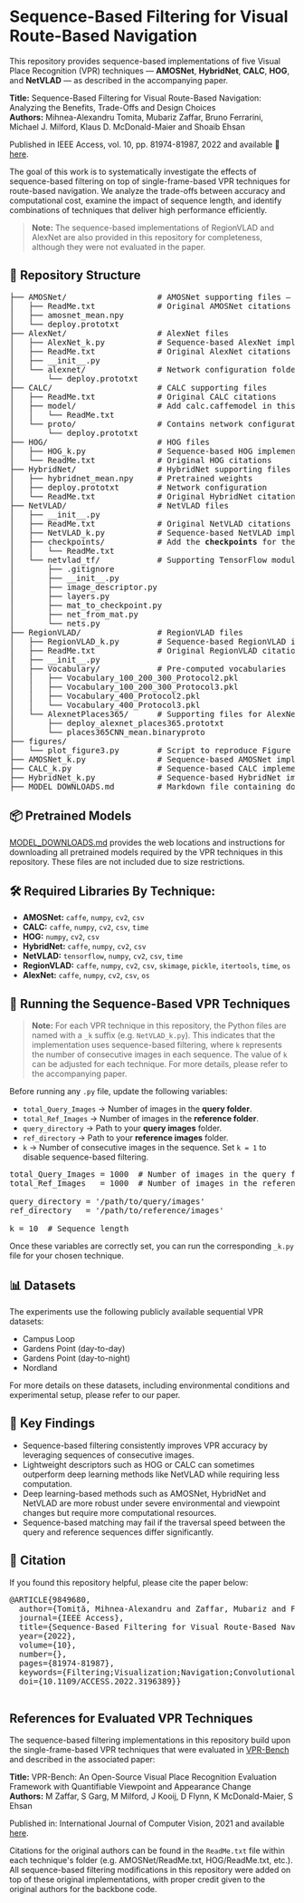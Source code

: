 # Sequence-Based Filtering for Visual Route-Based Navigation

This repository provides sequence-based implementations of five Visual Place Recognition (VPR) techniques — <b>AMOSNet</b>, <b>HybridNet</b>, <b>CALC</b>, <b>HOG</b>, and <b>NetVLAD</b> — as described in the accompanying paper.

**Title:** Sequence-Based Filtering for Visual Route-Based Navigation: Analyzing the Benefits, Trade-Offs and Design Choices <br>
**Authors:** Mihnea-Alexandru Tomita, Mubariz Zaffar, Bruno Ferrarini, Michael J. Milford, Klaus D. McDonald-Maier and Shoaib Ehsan 

Published in IEEE Access, vol. 10, pp. 81974-81987, 2022 and available 📑 [here](https://doi.org/10.1109/ACCESS.2022.3196389).

The goal of this work is to systematically investigate the effects of sequence-based filtering on top of single-frame-based VPR techniques for route-based navigation. We analyze the trade-offs between accuracy and computational cost, examine the impact of sequence length, and identify combinations of techniques that deliver high performance efficiently. 

> **Note:** The sequence-based implementations of RegionVLAD and AlexNet are also provided in this repository for completeness, although they were not evaluated in the paper.

## 📂 Repository Structure
<pre>
├── AMOSNet/                   # AMOSNet supporting files – Add <b>AmosNet.caffemodel</b> in this folder
│   ├── ReadMe.txt             # Original AMOSNet citations
│   ├── amosnet_mean.npy       
│   └── deploy.prototxt 
├── AlexNet/                   # AlexNet files
│   ├── AlexNet_k.py           # Sequence-based AlexNet implementation
│   ├── ReadMe.txt             # Original AlexNet citations  
│   ├── __init__.py
│   └── alexnet/               # Network configuration folder - Add <b>alexnet.caffemodel</b> in this folder
│       └── deploy.prototxt  
├── CALC/                      # CALC supporting files
│   ├── ReadMe.txt             # Original CALC citations
│   ├── model/                 # Add calc.caffemodel in this folder
│   │   └── ReadMe.txt         
│   └── proto/                 # Contains network configuration
│       └── deploy.prototxt
├── HOG/                       # HOG files
│   ├── HOG_k.py               # Sequence-based HOG implementation
│   └── ReadMe.txt             # Original HOG citations
├── HybridNet/                 # HybridNet supporting files – Add <b>HybridNet.caffemodel</b> in this folder
│   ├── hybridnet_mean.npy     # Pretrained weights
│   ├── deploy.prototxt        # Network configuration
│   └── ReadMe.txt             # Original HybridNet citations
├── NetVLAD/                   # NetVLAD files
│   ├── __init__.py
│   ├── ReadMe.txt             # Original NetVLAD citations
│   ├── NetVLAD_k.py           # Sequence-based NetVLAD implementation
│   ├── checkpoints/           # Add the <b>checkpoints</b> for the NetVLAD model to this folder
│   │   └── ReadMe.txt         
│   └── netvlad_tf/            # Supporting TensorFlow modules
│       ├── .gitignore
│       ├── __init__.py
│       ├── image_descriptor.py
│       ├── layers.py
│       ├── mat_to_checkpoint.py
│       ├── net_from_mat.py
│       └── nets.py
├── RegionVLAD/                # RegionVLAD files
│   ├── RegionVLAD_k.py        # Sequence-based RegionVLAD implementation
│   ├── ReadMe.txt             # Original RegionVLAD citations
│   ├── __init__.py
│   ├── Vocabulary/            # Pre-computed vocabularies
│   │   ├── Vocabulary_100_200_300_Protocol2.pkl
│   │   ├── Vocabulary_100_200_300_Protocol3.pkl
│   │   ├── Vocabulary_400_Protocol2.pkl
│   │   └── Vocabulary_400_Protocol3.pkl
│   └── AlexnetPlaces365/      # Supporting files for AlexNet backbone – Add <b>alexnet_places365.caffemodel</b> to this folder
│       ├── deploy_alexnet_places365.prototxt
│       └── places365CNN_mean.binaryproto  
├── figures/ 
│   └── plot_figure3.py        # Script to reproduce Figure 3
├── AMOSNet_k.py               # Sequence-based AMOSNet implementation
├── CALC_k.py                  # Sequence-based CALC implementation
├── HybridNet_k.py             # Sequence-based HybridNet implementation 
├── MODEL_DOWNLOADS.md         # Markdown file containing download links and instructions for all pretrained models    
</pre>

## 📦 Pretrained Models

[MODEL_DOWNLOADS.md](MODEL_DOWNLOADS.md) provides the web locations and instructions for downloading all pretrained models required by the VPR techniques in this repository. These files are not included due to size restrictions.

## 🛠 Required Libraries By Technique:
- **AMOSNet:** `caffe`, `numpy`, `cv2`, `csv`       
- **CALC:** `caffe`, `numpy`, `cv2`, `csv`, `time`     
- **HOG:** `numpy`, `cv2`, `csv`
- **HybridNet:** `caffe`, `numpy`, `cv2`, `csv`                  
- **NetVLAD:** `tensorflow`, `numpy`, `cv2`, `csv`, `time`
- **RegionVLAD:** `caffe`, `numpy`, `cv2`, `csv`, `skimage`, `pickle`, `itertools`, `time`, `os`
- **AlexNet:** `caffe`, `numpy`, `cv2`, `csv`, `os`           


## 🚀 Running the Sequence-Based VPR Techniques
> **Note:** For each VPR technique in this repository, the Python files are named with a `_k` suffix (e.g. `NetVLAD_k.py`). This indicates that the implementation uses sequence-based filtering, where `k` represents the number of consecutive images in each sequence. The value of `k` can be adjusted for each technique. For more details, please refer to the accompanying paper.

Before running any `.py` file, update the following variables:
- `total_Query_Images` → Number of images in the **query folder**.
- `total_Ref_Images` → Number of images in the **reference folder**.
- `query_directory` → Path to your **query images** folder.
- `ref_directory` → Path to your **reference images** folder.
- `k` → Number of consecutive images in the sequence. Set `k = 1` to disable sequence-based filtering.

<pre>
total_Query_Images = 1000  # Number of images in the query folder
total_Ref_Images   = 1000  # Number of images in the reference folder

query_directory = '/path/to/query/images'
ref_directory   = '/path/to/reference/images'

k = 10  # Sequence length
</pre>

Once these variables are correctly set, you can run the corresponding `_k.py` file for your chosen technique.

## 📊 Datasets
The experiments use the following publicly available sequential VPR datasets:
- Campus Loop
- Gardens Point (day-to-day) 
- Gardens Point (day-to-night) 
- Nordland 

For more details on these datasets, including environmental conditions and experimental setup, please refer to our paper.

## 📌 Key Findings
- Sequence-based filtering consistently improves VPR accuracy by leveraging sequences of consecutive images.
- Lightweight descriptors such as HOG or CALC can sometimes outperform deep learning methods like NetVLAD while requiring less computation.
- Deep learning-based methods such as AMOSNet, HybridNet and NetVLAD are more robust under severe environmental and viewpoint changes but require more computational resources.
- Sequence-based matching may fail if the traversal speed between the query and reference sequences differ significantly.


## 📄 Citation

If you found this repository helpful, please cite the paper below:
<pre>
@ARTICLE{9849680,
  author={Tomiṭă, Mihnea-Alexandru and Zaffar, Mubariz and Ferrarini, Bruno and Milford, Michael J. and McDonald-Maier, Klaus D. and Ehsan, Shoaib},
  journal={IEEE Access}, 
  title={Sequence-Based Filtering for Visual Route-Based Navigation: Analyzing the Benefits, Trade-Offs and Design Choices}, 
  year={2022},
  volume={10},
  number={},
  pages={81974-81987},
  keywords={Filtering;Visualization;Navigation;Convolutional neural networks;Lighting;Image matching;Electronic mail;Sequence-based filtering;visual localization;visual place recognition},
  doi={10.1109/ACCESS.2022.3196389}}
 </pre>

## References for Evaluated VPR Techniques
The sequence-based filtering implementations in this repository build upon the single-frame-based VPR techniques that were evaluated in [VPR-Bench](https://github.com/MubarizZaffar/VPR-Bench) and described in the associated paper:

**Title:** VPR-Bench: An Open-Source Visual Place Recognition Evaluation Framework with Quantifiable Viewpoint and Appearance Change  
**Authors:** M Zaffar, S Garg, M Milford, J Kooij, D Flynn, K McDonald-Maier, S Ehsan  

Published in: International Journal of Computer Vision, 2021 and available [here](https://link.springer.com/article/10.1007/s11263-021-01469-5).

Citations for the original authors can be found in the `ReadMe.txt` file within each technique's folder (e.g. AMOSNet/ReadMe.txt, HOG/ReadMe.txt, etc.). All sequence-based filtering modifications in this repository were added on top of these original implementations, with proper credit given to the original authors for the backbone code.
